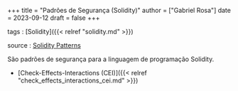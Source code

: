 +++
title = "Padrões de Segurança (Solidity)"
author = ["Gabriel Rosa"]
date = 2023-09-12
draft = false
+++

tags
: [Solidity]({{< relref "solidity.md" >}})

source
: [Solidity Patterns](https://fravoll.github.io/solidity-patterns/)

São padrões de segurança para a linguagem de programação Solidity.

-   [Check-Effects-Interactions (CEI)]({{< relref "check_effects_interactions_cei.md" >}})
